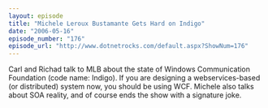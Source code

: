 ```yaml
---
layout: episode
title: "Michele Leroux Bustamante Gets Hard on Indigo"
date: "2006-05-16"
episode_number: "176"
episode_url: "http://www.dotnetrocks.com/default.aspx?ShowNum=176"
---
```


Carl and Richad talk to MLB about the state of Windows Communication Foundation (code name: Indigo). If you are designing a webservices-based (or distributed) system now, you should be using WCF. Michele also talks about SOA reality, and of course ends the show with a signature joke.
